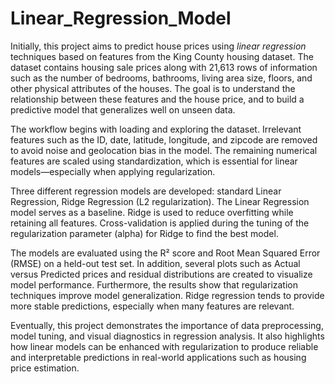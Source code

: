 # Linear_Regression_Model

Initially, this project aims to predict house prices using *linear regression* techniques based on features from the King County housing dataset. The dataset contains housing sale prices along with 21,613 rows of information such as the number of bedrooms, bathrooms, living area size, floors, and other physical attributes of the houses. The goal is to understand the relationship between these features and the house price, and to build a predictive model that generalizes well on unseen data.

The workflow begins with loading and exploring the dataset. Irrelevant features such as the ID, date, latitude, longitude, and zipcode are removed to avoid noise and geolocation bias in the model. The remaining numerical features are scaled using standardization, which is essential for linear models—especially when applying regularization.

Three different regression models are developed: standard Linear Regression, Ridge Regression (L2 regularization). The Linear Regression model serves as a baseline. Ridge is used to reduce overfitting while retaining all features. Cross-validation is applied during the tuning of the regularization parameter (alpha) for Ridge to find the best model.

The models are evaluated using the R² score and Root Mean Squared Error (RMSE) on a held-out test set. In addition, several plots such as Actual versus Predicted prices and residual distributions are created to visualize model performance. Furthermore, the results show that regularization techniques improve model generalization. Ridge regression tends to provide more stable predictions, especially when many features are relevant.

Eventually, this project demonstrates the importance of data preprocessing, model tuning, and visual diagnostics in regression analysis. It also highlights how linear models can be enhanced with regularization to produce reliable and interpretable predictions in real-world applications such as housing price estimation.
